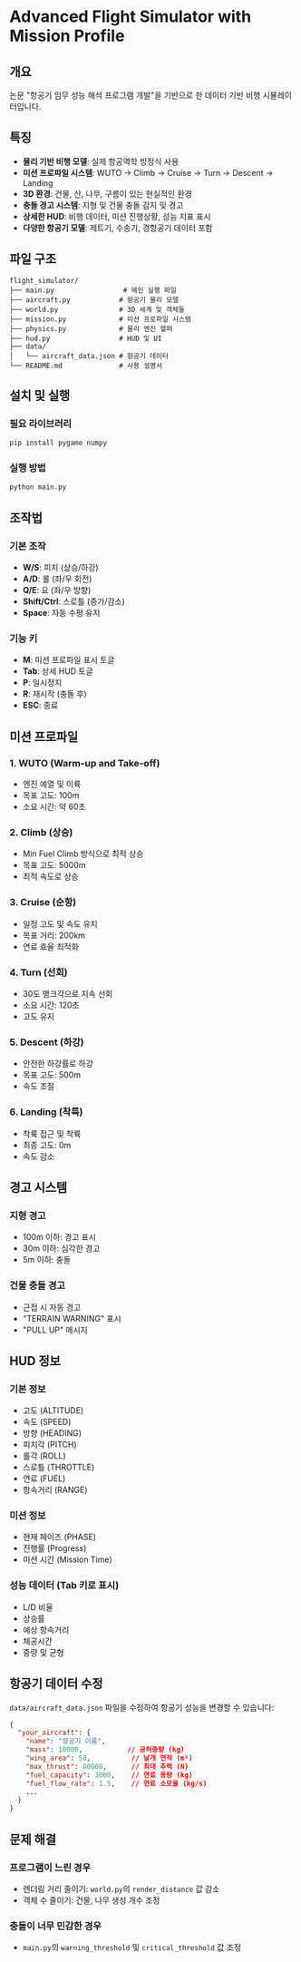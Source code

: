 # Advanced Flight Simulator with Mission Profile

## 개요
논문 "항공기 임무 성능 해석 프로그램 개발"을 기반으로 한 데이터 기반 비행 시뮬레이터입니다.

## 특징
- **물리 기반 비행 모델**: 실제 항공역학 방정식 사용
- **미션 프로파일 시스템**: WUTO → Climb → Cruise → Turn → Descent → Landing
- **3D 환경**: 건물, 산, 나무, 구름이 있는 현실적인 환경
- **충돌 경고 시스템**: 지형 및 건물 충돌 감지 및 경고
- **상세한 HUD**: 비행 데이터, 미션 진행상황, 성능 지표 표시
- **다양한 항공기 모델**: 제트기, 수송기, 경항공기 데이터 포함

## 파일 구조
```
flight_simulator/
├── main.py                 # 메인 실행 파일
├── aircraft.py            # 항공기 물리 모델
├── world.py               # 3D 세계 및 객체들
├── mission.py             # 미션 프로파일 시스템
├── physics.py             # 물리 엔진 헬퍼
├── hud.py                 # HUD 및 UI
├── data/
│   └── aircraft_data.json # 항공기 데이터
└── README.md              # 사용 설명서
```

## 설치 및 실행

### 필요 라이브러리
```bash
pip install pygame numpy
```

### 실행 방법
```bash
python main.py
```

## 조작법

### 기본 조작
- **W/S**: 피치 (상승/하강)
- **A/D**: 롤 (좌/우 회전)
- **Q/E**: 요 (좌/우 방향)
- **Shift/Ctrl**: 스로틀 (증가/감소)
- **Space**: 자동 수평 유지

### 기능 키
- **M**: 미션 프로파일 표시 토글
- **Tab**: 상세 HUD 토글
- **P**: 일시정지
- **R**: 재시작 (충돌 후)
- **ESC**: 종료

## 미션 프로파일

### 1. WUTO (Warm-up and Take-off)
- 엔진 예열 및 이륙
- 목표 고도: 100m
- 소요 시간: 약 60초

### 2. Climb (상승)
- Min Fuel Climb 방식으로 최적 상승
- 목표 고도: 5000m
- 최적 속도로 상승

### 3. Cruise (순항)
- 일정 고도 및 속도 유지
- 목표 거리: 200km
- 연료 효율 최적화

### 4. Turn (선회)
- 30도 뱅크각으로 지속 선회
- 소요 시간: 120초
- 고도 유지

### 5. Descent (하강)
- 안전한 하강률로 하강
- 목표 고도: 500m
- 속도 조절

### 6. Landing (착륙)
- 착륙 접근 및 착륙
- 최종 고도: 0m
- 속도 감소

## 경고 시스템

### 지형 경고
- 100m 이하: 경고 표시
- 30m 이하: 심각한 경고
- 5m 이하: 충돌

### 건물 충돌 경고
- 근접 시 자동 경고
- "TERRAIN WARNING" 표시
- "PULL UP" 메시지

## HUD 정보

### 기본 정보
- 고도 (ALTITUDE)
- 속도 (SPEED)
- 방향 (HEADING)
- 피치각 (PITCH)
- 롤각 (ROLL)
- 스로틀 (THROTTLE)
- 연료 (FUEL)
- 항속거리 (RANGE)

### 미션 정보
- 현재 페이즈 (PHASE)
- 진행률 (Progress)
- 미션 시간 (Mission Time)

### 성능 데이터 (Tab 키로 표시)
- L/D 비율
- 상승률
- 예상 항속거리
- 체공시간
- 중량 및 균형

## 항공기 데이터 수정

`data/aircraft_data.json` 파일을 수정하여 항공기 성능을 변경할 수 있습니다:

```json
{
  "your_aircraft": {
    "name": "항공기 이름",
    "mass": 10000,           // 공허중량 (kg)
    "wing_area": 50,          // 날개 면적 (m²)
    "max_thrust": 80000,      // 최대 추력 (N)
    "fuel_capacity": 3000,    // 연료 용량 (kg)
    "fuel_flow_rate": 1.5,    // 연료 소모율 (kg/s)
    ...
  }
}
```

## 문제 해결

### 프로그램이 느린 경우
- 렌더링 거리 줄이기: `world.py`의 `render_distance` 값 감소
- 객체 수 줄이기: 건물, 나무 생성 개수 조정

### 충돌이 너무 민감한 경우
- `main.py`의 `warning_threshold` 및 `critical_threshold` 값 조정

